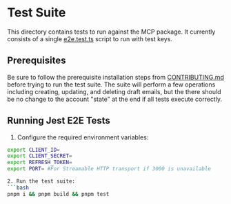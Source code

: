 # Test Suite

This directory contains tests to run against the MCP package. It currently consists of a single [e2e.test.ts](./e2e.test.ts) script to run with test keys.

## Prerequisites

Be sure to follow the prerequisite installation steps from [CONTRIBUTING.md](../CONTRIBUTING.md) before trying to run the test suite. The suite will perform a few operations including creating, updating, and deleting draft emails, but the there should be no change to the account "state" at the end if all tests execute correctly.

## Running Jest E2E Tests

1. Configure the required environment variables:
```bash
export CLIENT_ID=
export CLIENT_SECRET=
export REFRESH_TOKEN=
export PORT= #For Streamable HTTP transport if 3000 is unavailable

2. Run the test suite:
```bash
pnpm i && pnpm build && pnpm test
```
